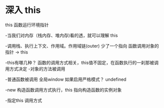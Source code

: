 # 深入 this

this 函数运行环境指针

-当我们对内存（栈内存、堆内存)看的透，就可以理解 this


-调用栈、执行上下文、作用域。作用域链(outer)
少了一个指向 函数调用对象的指针 -> this


-this有哪几种？ 
 函数的调用方式相关，this值不固定，在函数执行的一刹那被调用方式决定
-对象的方法被调用

-普通函数被调用 全局window
如果启用严格模式？ undefined

-new 构造函数调用方式执行，this 指向构造函数的实例对象

-指定this 调用方式 



